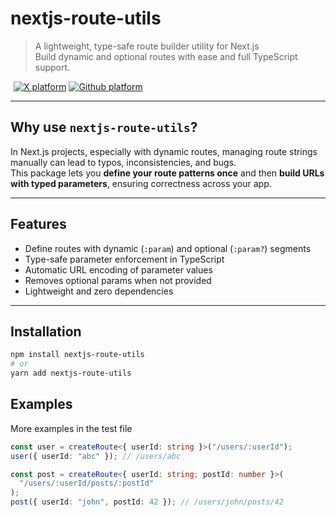 # nextjs-route-utils

> A lightweight, type-safe route builder utility for Next.js  
> Build dynamic and optional routes with ease and full TypeScript support.

<p>
<a href="https://github.com/wolfdev1337" style="padding-left:5px"><img alt="X platform" src="https://img.shields.io/badge/Github-25292f"></a>
<a href="https://x.com/WolfDev1337"><img alt="Github platform" src="https://img.shields.io/badge/Twitter-1DA1F2"></a>
</p>

---

## Why use `nextjs-route-utils`?

In Next.js projects, especially with dynamic routes, managing route strings manually can lead to typos, inconsistencies, and bugs.  
This package lets you **define your route patterns once** and then **build URLs with typed parameters**, ensuring correctness across your app.

---

## Features

- Define routes with dynamic (`:param`) and optional (`:param?`) segments
- Type-safe parameter enforcement in TypeScript
- Automatic URL encoding of parameter values
- Removes optional params when not provided
- Lightweight and zero dependencies

---

## Installation

```bash
npm install nextjs-route-utils
# or
yarn add nextjs-route-utils
```

## Examples

More examples in the test file

```typescript
const user = createRoute<{ userId: string }>("/users/:userId");
user({ userId: "abc" }); // /users/abc
```

```typescript
const post = createRoute<{ userId: string; postId: number }>(
  "/users/:userId/posts/:postId"
);
post({ userId: "john", postId: 42 }); // /users/john/posts/42
```
